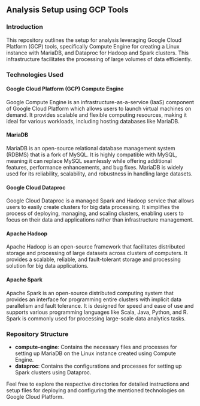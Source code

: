 ## Analysis Setup using GCP Tools

### Introduction
This repository outlines the setup for analysis leveraging Google Cloud Platform (GCP) tools, specifically Compute Engine for creating a Linux instance with MariaDB, and Dataproc for Hadoop and Spark clusters. This infrastructure facilitates the processing of large volumes of data efficiently.

### Technologies Used

#### Google Cloud Platform (GCP) Compute Engine
Google Compute Engine is an infrastructure-as-a-service (IaaS) component of Google Cloud Platform which allows users to launch virtual machines on demand. It provides scalable and flexible computing resources, making it ideal for various workloads, including hosting databases like MariaDB.

#### MariaDB
MariaDB is an open-source relational database management system (RDBMS) that is a fork of MySQL. It is highly compatible with MySQL, meaning it can replace MySQL seamlessly while offering additional features, performance enhancements, and bug fixes. MariaDB is widely used for its reliability, scalability, and robustness in handling large datasets.

#### Google Cloud Dataproc
Google Cloud Dataproc is a managed Spark and Hadoop service that allows users to easily create clusters for big data processing. It simplifies the process of deploying, managing, and scaling clusters, enabling users to focus on their data and applications rather than infrastructure management.

#### Apache Hadoop
Apache Hadoop is an open-source framework that facilitates distributed storage and processing of large datasets across clusters of computers. It provides a scalable, reliable, and fault-tolerant storage and processing solution for big data applications.

#### Apache Spark
Apache Spark is an open-source distributed computing system that provides an interface for programming entire clusters with implicit data parallelism and fault tolerance. It is designed for speed and ease of use and supports various programming languages like Scala, Java, Python, and R. Spark is commonly used for processing large-scale data analytics tasks.

### Repository Structure
- **compute-engine**: Contains the necessary files and processes for setting up MariaDB on the Linux instance created using Compute Engine.
- **dataproc**: Contains the configurations and processes for setting up Spark clusters using Dataproc.

Feel free to explore the respective directories for detailed instructions and setup files for deploying and configuring the mentioned technologies on Google Cloud Platform.

